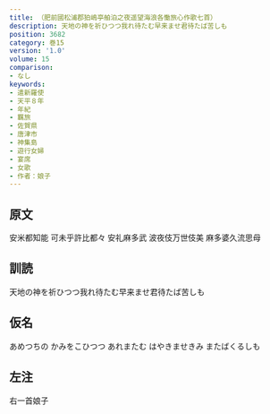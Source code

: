 ```yaml
---
title: （肥前國松浦郡狛嶋亭舶泊之夜遥望海浪各慟旅心作歌七首）
description: 天地の神を祈ひつつ我れ待たむ早来ませ君待たば苦しも
position: 3682
category: 巻15
version: '1.0'
volume: 15
comparison:
- なし
keywords:
- 遣新羅使
- 天平８年
- 年紀
- 羈旅
- 佐賀県
- 唐津市
- 神集島
- 遊行女婦
- 宴席
- 女歌
- 作者：娘子
---
```


## 原文

安米都知能 可未乎許比都々 安礼麻多武 波夜伎万世伎美 麻多婆久流思母

## 訓読

天地の神を祈ひつつ我れ待たむ早来ませ君待たば苦しも

## 仮名

あめつちの かみをこひつつ あれまたむ はやきませきみ またばくるしも

## 左注

右一首娘子
